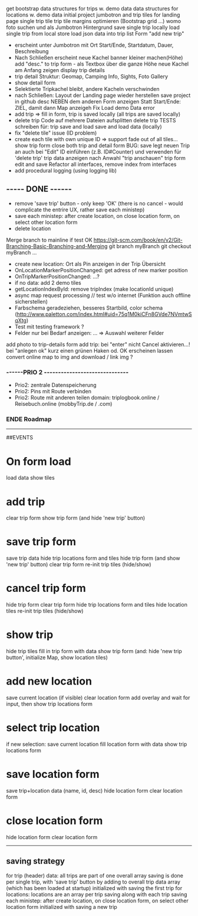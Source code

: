 
get bootstrap
data structures for trips w. demo data
data structures for locations w. demo data
initial project
jumbotron and trip tiles for landing page
single trip tile
trip tile margins optimieren (Bootstrap grid ...)
womo foto suchen und als Jumbotron Hintergrund
save single trip locally
load single trip from local store
load json data into trip list
Form "add new trip" 
- erscheint unter Jumbotron mit 
  Ort Start/Ende, Startdatum, Dauer, Beschreibung
- Nach Schließen erscheint neue Kachel 
banner kleiner machen(Höhe)
add "desc." to trip form - als Textbox über die ganze Höhe
neue Kachel am Anfang zeigen
display trip details
- trip detail Struktur: Geomap, Camping Info, Sights, Foto Gallery
- show detail form
- Selektierte Tripkachel bleibt, andere Kacheln verschwinden
- nach Schließen: Layout der Landing page wieder herstellen
save project in github 
desc NEBEN dem anderen Form anzeigen
Statt Start/Ende: ZIEL, damit dann Map anzeigeh
Fix Load demo Data error
- add trip => fill in form, trip is saved locally (all trips are saved locally)
- delete trip
Code auf mehrere Dateien aufsplitten
delete trip
TESTS schreiben für: trip save and load 
save and load data (locally)
- fix "delete tile" issue (ID problem)
- create each tile with own unique ID => support fade out of all tiles...
show trip form 
close both trip and detail form 
BUG: save legt neuen Trip an auch bei "Edit"
ID einführen (z.B. ID#Counter) und verwenden für 'delete trip'
trip data anzeigen nach Anwahl "trip anschauen" 
trip form edit and save
Refactor all interfaces, remove index from interfaces
- add procedural logging (using logging lib)

## ----- DONE ------
- remove 'save trip' button - only keep 'OK' (there is no cancel - would complicate the entrire UX, rather save each ministep)
- save each ministep: after create location, on close location form, on select other location form
- delete location

Merge branch to mainline if test OK
    https://git-scm.com/book/en/v2/Git-Branching-Basic-Branching-and-Merging
    git branch myBranch
    git checkout myBranch
    ...

- create new location: Ort als Pin anzeigen in der Trip Übersicht
- OnLocationMarkerPositionChanged: get adress of new marker position
- OnTripMarkerPositionChanged: ...?
- if no data: add 2 demo tiles
- getLocationIndexById: remove tripIndex (make locationId unique)
- async map request processing // test w/o internet (Funktion auch offline sicherstellen)
- Farbschema geradeziehen, besseres Startbild, 
  color schema (http://www.paletton.com/index.html#uid=75q1M0kiCFn8GVde7NVmtwSqXtg)
- Test mit testing framework ?
- Felder nur bei Bedarf anzeigen: ... => Auswahl weiterer Felder

add photo to trip-details form
add trip: bei "enter" nicht Cancel aktivieren...!
bei "anlegen ok" kurz einen grünen Haken od. OK erscheinen lassen
convert online map to img and download / link img ?


### ------PRIO 2 ------------------------------
- Prio2: zentrale Datenspeicherung
- Prio2: Pins mit Route verbinden
- Prio2: Route mit anderen teilen
domain: triplogbook.online / Reisebuch.online    (mobbyTrip.de / .com)
### ENDE Roadmap ###


--------------------------------------------------------------------------------------
##EVENTS

# On form load
load data
show tiles

# add trip
clear trip form
show trip form (and hide 'new trip' button)

# save trip form
save trip data
hide trip locations form and tiles
hide trip form (and show 'new trip' button)
clear trip form
re-init trip tiles (hide/show)

# cancel trip form
hide trip form
clear trip form
hide trip locations form and tiles
hide location tiles
re-init trip tiles (hide/show)

# show trip
hide trip tiles
fill in trip form with data
show trip form (and: hide 'new trip button', initialize Map, show location tiles)

# add new location
save current location (if visible) 
clear location form
add overlay and wait for input, then
   show trip locations form

# select trip location
if new selection: save current location 
fill location form with data
show trip locations form

# save location form
save trip+location data  (name, id, desc)
hide location form
clear location form

# close location form
hide location form
clear location form

---------------------------------------------------------
## saving strategy
for trip (header) data: 
  all trips are part of one overall array
  saving is done per single trip, with 'save trip' button
  by adding to overall trip data array (which has been loaded at startup)
  initialized with saving the first trip
for locations:
  locations are an array per trip
  saving along with each trip
  saving each ministep: after create location, on close location form, on select other location form
  initialized with saving a new trip

  